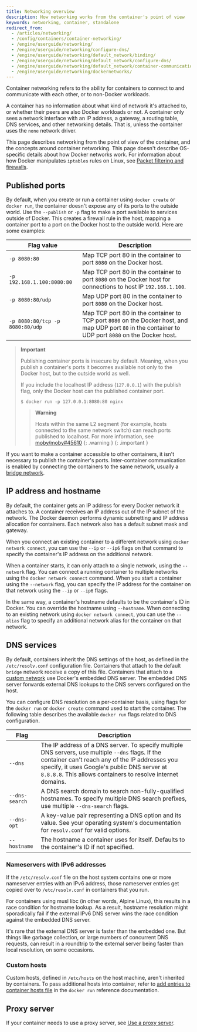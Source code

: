 ```yaml
---
title: Networking overview
description: How networking works from the container's point of view
keywords: networking, container, standalone
redirect_from:
  - /articles/networking/
  - /config/containers/container-networking/
  - /engine/userguide/networking/
  - /engine/userguide/networking/configure-dns/
  - /engine/userguide/networking/default_network/binding/
  - /engine/userguide/networking/default_network/configure-dns/
  - /engine/userguide/networking/default_network/container-communication/
  - /engine/userguide/networking/dockernetworks/
---
```


Container networking refers to the ability for containers to connect to and
communicate with each other, or to non-Docker workloads.

A container has no information about what kind of network it's attached to,
or whether their peers are also Docker workloads or not.
A container only sees a network interface with an IP address,
a gateway, a routing table, DNS services, and other networking details.
That is, unless the container uses the `none` network driver.

This page describes networking from the point of view of the container,
and the concepts around container networking.
This page doesn't describe OS-specific details about how Docker networks work.
For information about how Docker manipulates `iptables` rules on Linux,
see [Packet filtering and firewalls](packet-filtering-firewalls.md).

## Published ports

By default, when you create or run a container using `docker create` or `docker run`,
the container doesn't expose any of its ports to the outside world.
Use the `--publish` or `-p` flag to make a port available to services
outside of Docker.
This creates a firewall rule in the host,
mapping a container port to a port on the Docker host to the outside world.
Here are some examples:

| Flag value                      | Description                                                                                                                                           |
| ------------------------------- | ----------------------------------------------------------------------------------------------------------------------------------------------------- |
| `-p 8080:80`                    | Map TCP port 80 in the container to port `8080` on the Docker host.                                                                                   |
| `-p 192.168.1.100:8080:80`      | Map TCP port 80 in the container to port `8080` on the Docker host for connections to host IP `192.168.1.100`.                                        |
| `-p 8080:80/udp`                | Map UDP port 80 in the container to port `8080` on the Docker host.                                                                                   |
| `-p 8080:80/tcp -p 8080:80/udp` | Map TCP port 80 in the container to TCP port `8080` on the Docker host, and map UDP port `80` in the container to UDP port `8080` on the Docker host. |

> **Important**
>
> Publishing container ports is insecure by default. Meaning, when you publish
> a container's ports it becomes available not only to the Docker host, but to
> the outside world as well.
>
> If you include the localhost IP address (`127.0.0.1`) with the publish flag,
> only the Docker host can the published container port.
>
> ```console
> $ docker run -p 127.0.0.1:8080:80 nginx
> ```
>
> > **Warning**
> >
> > Hosts within the same L2 segment (for example, hosts connected to the same
> > network switch) can reach ports published to localhost.
> > For more information, see
> > [moby/moby#45610](https://github.com/moby/moby/issues/45610)
> {: .warning }
{: .important }

If you want to make a container accessible to other containers,
it isn't necessary to publish the container's ports.
Inter-container communication is enabled by connecting the containers to the
same network, usually a [bridge network](./drivers/bridge.md).

## IP address and hostname

By default, the container gets an IP address for every Docker network it attaches to.
A container receives an IP address out of the IP subnet of the network.
The Docker daemon performs dynamic subnetting and IP address allocation for containers.
Each network also has a default subnet mask and gateway.

When you connect an existing container to a different network using `docker network connect`,
you can use the `--ip` or `--ip6` flags on that command
to specify the container's IP address on the additional network.

When a container starts, it can only attach to a single network, using the `--network` flag.
You can connect a running container to multiple networks using the `docker network connect` command.
When you start a container using the `--network` flag,
you can specify the IP address for the container on that network using the `--ip` or `--ip6` flags.

In the same way, a container's hostname defaults to be the container's ID in Docker.
You can override the hostname using `--hostname`.
When connecting to an existing network using `docker network connect`,
you can use the `--alias` flag to specify an additional network alias for the container on that network.

## DNS services

By default, containers inherit the DNS settings of the host,
as defined in the `/etc/resolv.conf` configuration file.
Containers that attach to the default `bridge` network receive a copy of this file.
Containers that attach to a
[custom network](network-tutorial-standalone.md#use-user-defined-bridge-networks)
use Docker's embedded DNS server.
The embedded DNS server forwards external DNS lookups to the DNS servers configured on the host.

You can configure DNS resolution on a per-container basis, using flags for the
`docker run` or `docker create` command used to start the container.
The following table describes the available `docker run` flags related to DNS
configuration.

| Flag           | Description                                                                                                                                                                                                                                                         |
| -------------- | ------------------------------------------------------------------------------------------------------------------------------------------------------------------------------------------------------------------------------------------------------------------- |
| `--dns`        | The IP address of a DNS server. To specify multiple DNS servers, use multiple `--dns` flags. If the container can't reach any of the IP addresses you specify, it uses Google's public DNS server at `8.8.8.8`. This allows containers to resolve internet domains. |
| `--dns-search` | A DNS search domain to search non-fully-qualified hostnames. To specify multiple DNS search prefixes, use multiple `--dns-search` flags.                                                                                                                            |
| `--dns-opt`    | A key-value pair representing a DNS option and its value. See your operating system's documentation for `resolv.conf` for valid options.                                                                                                                            |
| `--hostname`   | The hostname a container uses for itself. Defaults to the container's ID if not specified.                                                                                                                                                                          |

### Nameservers with IPv6 addresses

If the `/etc/resolv.conf` file on the host system contains one or more
nameserver entries with an IPv6 address, those nameserver entries get copied
over to `/etc/resolv.conf` in containers that you run.

For containers using musl libc (in other words, Alpine Linux), this results in
a race condition for hostname lookup. As a result, hostname resolution might
sporadically fail if the external IPv6 DNS server wins the race condition
against the embedded DNS server.

It's rare that the external DNS server is faster than the embedded one. But
things like garbage collection, or large numbers of concurrent DNS requests,
can result in a roundtrip to the external server being faster than local
resolution, on some occasions.

### Custom hosts

Custom hosts, defined in `/etc/hosts` on the host machine, aren't inherited by containers.
To pass additional hosts into container, refer to
[add entries to container hosts file](../engine/reference/commandline/run.md#add-host)
in the `docker run` reference documentation.

## Proxy server

If your container needs to use a proxy server, see
[Use a proxy server](proxy.md).
